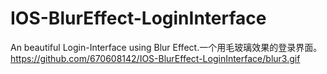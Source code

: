 # IOS-BlurEffect-LoginInterface
An beautiful Login-Interface using Blur Effect.一个用毛玻璃效果的登录界面。
https://github.com/670608142/IOS-BlurEffect-LoginInterface/blur3.gif
